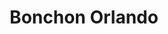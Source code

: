 ---
layout: place
title: "Bonchon Orlando"
permalink: /florida/orlando/bonchon-orlando.html
stateAbbr: FL
stateName: Florida
cityName: Orlando
place_id: ChIJw45eaAhj54gRwkXFo7l-klc
photos:
  - name: >-
      places/ChIJw45eaAhj54gRwkXFo7l-klc/photos/AeeoHcLRs2rN9xs11K2_Qn0NiBlda8U-L7WJmyjUQKbU7ZHvrSKXSx_SDpjOULm4eJSyGbXK7meU_aY0exCA0mgvMk-jOuAUR2souSpJqT0Ao9v-I2gPJVp57mGGmwCWywn2mmXb8W61sKaHTZumHN5tgIPOFEUQlMOWthz7QZsj2pr-06ksAYD_oCYfFQMFUv4GRzphkrm3WQdR1xrCFgMI4nY0jdSD9Ao_uVFLPab6rmFWWKPz6_V_OvrvZWdlezPaInUMJqR6ta5ycb1ghpv7cF4fGHvh-t8r4kttvqcmmBEd0EX7_G3EYXLPFRNpEVL8npOLP3dEjJJ76Hst8VHioRoNpDvOG55udM_s5iIfVZq4mgpdW0eXhtv00YhUeqNDyAyJXbn2fa91P2-gQ54Va49YUtloAFotI66vCh5E3T76VA
    widthPx: 4800
    heightPx: 2700
    authorAttributions:
      - displayName: Chaithawat Dongcharoaen
        uri: https://maps.google.com/maps/contrib/110320480595781727669
        photoUri: >-
          https://lh3.googleusercontent.com/a/ACg8ocJQ7_J651MUHAUfKRRc_HEVMj4e9KNy1BVvYTbFrn7YTTe7Zmo=s100-p-k-no-mo
    flagContentUri: >-
      https://www.google.com/local/imagery/report/?cb_client=maps_api_places.places_api&image_key=!1e10!2sCIHM0ogKEICAgIDvy_2EYA&hl=en-US
    googleMapsUri: >-
      https://www.google.com/maps/place//data=!3m4!1e2!3m2!1sCIHM0ogKEICAgIDvy_2EYA!2e10!4m2!3m1!1s0x88e76308685e8ec3:0x57927eb9a3c545c2
  - name: >-
      places/ChIJw45eaAhj54gRwkXFo7l-klc/photos/AeeoHcKjZkE-LXR_KDfJFgBw5k99fuA4gXzzZQ8Mz3V9371x5g7Eb2DRXq4q0YeP40pyTjNRWZVzSaZ-fixkNDZCmTwGmubEzZxa49RsYKIz5lsTH0owVLQPtu1fwL4P9Qyf4Tor2WV8AAou7U1atUhVIbQJ3fYYmZ4ZuPrcbUA1fLO0e9cjm4LftOG_zBbCfG4lNMDIDOei3KLD2y3YyRrnJQU66DGRHkKeN0pRgLxCWjCysx4i_3zsyJaj7TH4AfpqFCDrrxmNLafSYUhMgO0UDRkyooX0VpvPpVs378qChbRI9Q
    widthPx: 800
    heightPx: 800
    authorAttributions:
      - displayName: Bonchon Orlando
        uri: https://maps.google.com/maps/contrib/108469610328637850508
        photoUri: >-
          https://lh3.googleusercontent.com/a-/ALV-UjWPpbGL__K2XKdCje220yodxQa-aSBosTZ5IyVsD27NASgZvblp=s100-p-k-no-mo
    flagContentUri: >-
      https://www.google.com/local/imagery/report/?cb_client=maps_api_places.places_api&image_key=!1e10!2sAF1QipMwWRB-sOm2L6e-ol09GTzVzYCgXZCPUFlUMUM0&hl=en-US
    googleMapsUri: >-
      https://www.google.com/maps/place//data=!3m4!1e2!3m2!1sAF1QipMwWRB-sOm2L6e-ol09GTzVzYCgXZCPUFlUMUM0!2e10!4m2!3m1!1s0x88e76308685e8ec3:0x57927eb9a3c545c2
  - name: >-
      places/ChIJw45eaAhj54gRwkXFo7l-klc/photos/AeeoHcIGXlxM5PDqY8uEV7Sbl5FNvKtx9LXOdcwYlZR1yUwbLuD-GlU2BA4OLOqhFgVkEqqDhXSYeHT0yHOYh8azsLXRKubdAhQ-6Nh6QnGzEFihQMNxv9RdpZL9u8xN-Llc0x2SVzcvkPS4_2EZ52FMfqPGJExPJnngDD8mXi4LupHPFrJgUhv2I4JLkDXrQlMCEf0CarY9bv2D3Z7Oe8x9hQQNOrqFe7KITDdd3yiJfBiOdGJvt8WJQ5JMVc6HmEsJZqvo_e3zIFgQMEX0TMJkALfsI_9Mphsw9pGcOylVshFi5A
    widthPx: 1232
    heightPx: 693
    authorAttributions:
      - displayName: Bonchon Orlando
        uri: https://maps.google.com/maps/contrib/108469610328637850508
        photoUri: >-
          https://lh3.googleusercontent.com/a-/ALV-UjWPpbGL__K2XKdCje220yodxQa-aSBosTZ5IyVsD27NASgZvblp=s100-p-k-no-mo
    flagContentUri: >-
      https://www.google.com/local/imagery/report/?cb_client=maps_api_places.places_api&image_key=!1e10!2sAF1QipM9QNWFlOWf1bGcfuCHaUJsC58PwpDnReXjuD6O&hl=en-US
    googleMapsUri: >-
      https://www.google.com/maps/place//data=!3m4!1e2!3m2!1sAF1QipM9QNWFlOWf1bGcfuCHaUJsC58PwpDnReXjuD6O!2e10!4m2!3m1!1s0x88e76308685e8ec3:0x57927eb9a3c545c2
  - name: >-
      places/ChIJw45eaAhj54gRwkXFo7l-klc/photos/AeeoHcLQuN-PVEiS5u_AUsyO5bAvQoGMeNhnqUcBjceRkPilRQTwUuf3DUj3fYjLoXiEg5z2qu8EKeRkDUHZauILBz7prFGJYtp-6WSW9sVb3qb8fh2ZpZcFDKWTKRR-eijzEjj-wlh8NlE8g9w-QMxsUZOpXOVnjPL889417cKbscmAcM1Z9kq_TEDKMDS7r_WieZhEZg5QI6ymW1KLUlOeP_pFHw5sNzaEKI8QfHkqRReSAmyZqc1cSCC6gIdfqtgkU2-P-WVo20A-Eon2x1ocDFQLNiUpMXcxkEqzpX94ex_DgrHbKfVI4VAnLG8KXiShu9Fk3HDCIV1bEm3gPtDSQdGwU1ZtyUDgc9MY3NS7s7kHspkdm90ba5zLuPXwuYO5Tbi7Ku6_vxmxhrjBC7p-DmMdxSpAfIVtizU6EQ2qsnJK5g
    widthPx: 4032
    heightPx: 3024
    authorAttributions:
      - displayName: Michael Vincent Jr.
        uri: https://maps.google.com/maps/contrib/100904814863125436126
        photoUri: >-
          https://lh3.googleusercontent.com/a-/ALV-UjXQSExwCuvOCvr6AAeIgDQqn2gqagBX8ps9VhqUwlekhsW6wnly=s100-p-k-no-mo
    flagContentUri: >-
      https://www.google.com/local/imagery/report/?cb_client=maps_api_places.places_api&image_key=!1e10!2sCIHM0ogKEICAgID384yKdQ&hl=en-US
    googleMapsUri: >-
      https://www.google.com/maps/place//data=!3m4!1e2!3m2!1sCIHM0ogKEICAgID384yKdQ!2e10!4m2!3m1!1s0x88e76308685e8ec3:0x57927eb9a3c545c2
  - name: >-
      places/ChIJw45eaAhj54gRwkXFo7l-klc/photos/AeeoHcITyFyUDnVPWyPts0yZM8lcucNE3_MBDSLxfAtN79bQoMpnYSKCbbc_IUqu9MaN7ZtKw-38l7yKzadloBo2NGQE-HROlq7LIFSNQTiiCgnroi0XoA5fnt-Ah-rvJfCo8PdKDPTRyJQAMbaWA0NJgjhq_WZeqHuaPxTwxMHlAtG078wM7bLH2PFysJQGkdFhtmBM7uEe-ZglcZyt473M9iXvFYH5Si13EhfcYK5g3JQ42G6DiY5FXti5E5cXnYAsoYNMuEwkFwuDKRPgLZLL8xSjrmftU4jvjXZJY3l4rwdksm0mae_sYHSxinSj1WG6W5XnT-u4bhh-Vq_sX0wQzgZVx11x16hhGdNT5UQspa4-S5az7b8Mm1MRtqFkc8aemOvn_Uf8tdPkQMbTM1oqLzCd5XVlUsKLDB92wbSnXdYlRXqN
    widthPx: 960
    heightPx: 1280
    authorAttributions:
      - displayName: Igor
        uri: https://maps.google.com/maps/contrib/114595390529273763023
        photoUri: >-
          https://lh3.googleusercontent.com/a-/ALV-UjVaewe99gkxbX6ALblV2vw1tEC6JQ7ct3AubGkEOt2lgvWJqkxY=s100-p-k-no-mo
    flagContentUri: >-
      https://www.google.com/local/imagery/report/?cb_client=maps_api_places.places_api&image_key=!1e10!2sCIHM0ogKEICAgID37ZnhxwE&hl=en-US
    googleMapsUri: >-
      https://www.google.com/maps/place//data=!3m4!1e2!3m2!1sCIHM0ogKEICAgID37ZnhxwE!2e10!4m2!3m1!1s0x88e76308685e8ec3:0x57927eb9a3c545c2
  - name: >-
      places/ChIJw45eaAhj54gRwkXFo7l-klc/photos/AeeoHcLYBgEXXbsoU-69zYAIKDZxP_8bCumCmXKoFbQXoh36RQcTWQYBqhZBBzPp8oSqNulBwnIqGxu3H1QbAQHk12vLe7PYO1iUJY_-p7sMccD2ztFLlr5zsDIZou1yAcUWnxUtGZ3Uw4BZXKVp4T7-LYpNdAMpHZdtEbw88c3iqhRxZrD_oEu7o2NSo7kB4rE1YbUZrA0mjLvyOT72ghXa_7e0ffpaPQWg1Sp86oXVS31HDnH8ebU4vBZ-WiExZAYZgIudSQs8Ct3BJeIFnCT2d3N68HScvTcMHYRL9dah2lGODE0_ggSR6PlasAwxZU2W_ZQxxfKXsmnl66XB82G12yYl0pLOGk46sQ1gDEeFsvbAC-7fi1vr0-dmHTtwqxNEIGRUKe2Xg4fPUuzG4gnEX6XZnBtBZFGGfgoCo8f4OPs
    widthPx: 4800
    heightPx: 2700
    authorAttributions:
      - displayName: Chaithawat Dongcharoaen
        uri: https://maps.google.com/maps/contrib/110320480595781727669
        photoUri: >-
          https://lh3.googleusercontent.com/a/ACg8ocJQ7_J651MUHAUfKRRc_HEVMj4e9KNy1BVvYTbFrn7YTTe7Zmo=s100-p-k-no-mo
    flagContentUri: >-
      https://www.google.com/local/imagery/report/?cb_client=maps_api_places.places_api&image_key=!1e10!2sCIHM0ogKEICAgIDvy_2EQA&hl=en-US
    googleMapsUri: >-
      https://www.google.com/maps/place//data=!3m4!1e2!3m2!1sCIHM0ogKEICAgIDvy_2EQA!2e10!4m2!3m1!1s0x88e76308685e8ec3:0x57927eb9a3c545c2
  - name: >-
      places/ChIJw45eaAhj54gRwkXFo7l-klc/photos/AeeoHcL67abZvAzMKfLbc6Lm8GPH64SQoLB_A5-Z9ZnsvkeUTcNUuk2-aM-HdfV3842c2rNwFnLuk6h_G-R27KTPXEsw7-MQ8jcYxfeJKyj8Gaau0HOaOYMKoL7u2oJB-y108f-vKDYldsJJVSq4QgK6EvrM2GkzqSZ83v8aUNSAWkbUEVLq036XMB_hYPtoUKW-uEHRBCW6zsjnls5XxdYgIFxu5_oPhoswmvYJQn2uOmXtN8aysCavce5xhilEUTHhir8TIzVFHcUfaqTDjQ7qTRrCXKdqgj1J9ZaLc1jCaLJJD7Lrbl4TdL0HUYAbP7B6X8RTjzSkQ3IEAUHowhRQlabreWAh_vKTYe45AuO84oPF6tzCensjnGWOoRblAgZ2C0N6FM0wMe9TEjESxggH2qsChOYSI7OAIT8sqZWd2wRt-_k
    widthPx: 3021
    heightPx: 3457
    authorAttributions:
      - displayName: JiM PiZarro
        uri: https://maps.google.com/maps/contrib/102479034086738920154
        photoUri: >-
          https://lh3.googleusercontent.com/a-/ALV-UjWiFl0vZpeWWQXvloMUXnCHwT-stToDTGYRahxfr4mB9_Cufyto0g=s100-p-k-no-mo
    flagContentUri: >-
      https://www.google.com/local/imagery/report/?cb_client=maps_api_places.places_api&image_key=!1e10!2sCIHM0ogKEICAgIDphvOI9QE&hl=en-US
    googleMapsUri: >-
      https://www.google.com/maps/place//data=!3m4!1e2!3m2!1sCIHM0ogKEICAgIDphvOI9QE!2e10!4m2!3m1!1s0x88e76308685e8ec3:0x57927eb9a3c545c2
  - name: >-
      places/ChIJw45eaAhj54gRwkXFo7l-klc/photos/AeeoHcKXV0J1Q9-Uvdv8kTelXbcAoXX7bjAjpu5ED50S7GZ_lBhAamCjKLcy57anHxPST5w_-lrhr7Wzb-KPSY_fS8tdZ5QaVvvL8I8LQsAo3jUjbU-pkarK8EZ3qy9hoqWMDsDo6iZYdd6P5jHZRl_g2p17OJKV9364TG04kYOPWzQnAWKRy3WiMlAoAhi2W6rkcyzkonMB0WGbRL_UiKWaxlLG0zAjHi5PtyDIyTBdSETIphUpnW1AXLiCnpmaWLuuYa0kegiNMA0pKfpo_Oy2EYRVELqkh93S5K-p-I_pbq-daXFpZX-Z5tunQKcDWqyIL1MfQ9fw0eo1NPafkg4nN5P9dzauq3WcbhtsTx993pbabORsQl-cWyblLgt71eZlqXmokrk49nWFv4e43bVgUVMA0YjlQ_pWM3oH0c5zI4iWLHo
    widthPx: 3173
    heightPx: 3072
    authorAttributions:
      - displayName: Leon Luis Medado
        uri: https://maps.google.com/maps/contrib/103130296572909391660
        photoUri: >-
          https://lh3.googleusercontent.com/a-/ALV-UjWOibkU8UHZuXka1fZOa28mYpDaZTzZ60OCFgEkLgBgwY-QQRrEKw=s100-p-k-no-mo
    flagContentUri: >-
      https://www.google.com/local/imagery/report/?cb_client=maps_api_places.places_api&image_key=!1e10!2sCIHM0ogKEICAgICn4K3ImgE&hl=en-US
    googleMapsUri: >-
      https://www.google.com/maps/place//data=!3m4!1e2!3m2!1sCIHM0ogKEICAgICn4K3ImgE!2e10!4m2!3m1!1s0x88e76308685e8ec3:0x57927eb9a3c545c2
  - name: >-
      places/ChIJw45eaAhj54gRwkXFo7l-klc/photos/AeeoHcLuZXEOD-3j7LA4usujju6AhMbC82jqJ6vLVCtPdWwSxvK6wAy-hOUkl7rtKR40sAIWSU_AzMxuffWs_uzSLKtatWbgWaImH86jm8HW32iicLLBpWLI_z34cvKCDkSZH27LerpXaIEmGTpYYfdPeiQS0u3yjVgOoeVhWtbHeajyszBZsb4KWMkmWKUT84XiPazGUfzkAXYju9bQkAyPo6HEkSF2nMcO9SSEkHkk4WuGnprLHoCsagswfT7dHwO6lZ7OxOJ1hkp9EqT3372DelqkkyW1QJYEDFsa85EWiQO2Ow
    widthPx: 800
    heightPx: 800
    authorAttributions:
      - displayName: Bonchon Orlando
        uri: https://maps.google.com/maps/contrib/108469610328637850508
        photoUri: >-
          https://lh3.googleusercontent.com/a-/ALV-UjWPpbGL__K2XKdCje220yodxQa-aSBosTZ5IyVsD27NASgZvblp=s100-p-k-no-mo
    flagContentUri: >-
      https://www.google.com/local/imagery/report/?cb_client=maps_api_places.places_api&image_key=!1e10!2sAF1QipPhcDnpfYDfRMmSUfSPjVo1eeBonojwFpYpi-No&hl=en-US
    googleMapsUri: >-
      https://www.google.com/maps/place//data=!3m4!1e2!3m2!1sAF1QipPhcDnpfYDfRMmSUfSPjVo1eeBonojwFpYpi-No!2e10!4m2!3m1!1s0x88e76308685e8ec3:0x57927eb9a3c545c2
  - name: >-
      places/ChIJw45eaAhj54gRwkXFo7l-klc/photos/AeeoHcIHHqS8H1BII9hVj1iIcFkv8A__EBDuYFGC0Isf2s1reECJp4hm6fpeWXBm4y_pPBtHCae5b7AgjrxSz_aeEdzki9w4CQmmSVUDpTK0Q1865emasgp899AsG2gYLDBE1682TFZ9dQe745Vzzf0iBOKq_clRQeFk2IPK7aQ5K96Mb8DQYpLDgi3xXKVHSiYvjeCGDH3rfX3iu25cOrRhmtCy2I_7_cIM3KRMF5y5i2Se3Se_UOV1boiuRSSHUsxmJtMjfS9igvI04bR3NAB-jykuMIuc4JWnc_y8jo0mas5drw
    widthPx: 800
    heightPx: 800
    authorAttributions:
      - displayName: Bonchon Orlando
        uri: https://maps.google.com/maps/contrib/108469610328637850508
        photoUri: >-
          https://lh3.googleusercontent.com/a-/ALV-UjWPpbGL__K2XKdCje220yodxQa-aSBosTZ5IyVsD27NASgZvblp=s100-p-k-no-mo
    flagContentUri: >-
      https://www.google.com/local/imagery/report/?cb_client=maps_api_places.places_api&image_key=!1e10!2sAF1QipMfRNQhiUATXpKQ3oeiW16lNisec2ZgnpiZDMqa&hl=en-US
    googleMapsUri: >-
      https://www.google.com/maps/place//data=!3m4!1e2!3m2!1sAF1QipMfRNQhiUATXpKQ3oeiW16lNisec2ZgnpiZDMqa!2e10!4m2!3m1!1s0x88e76308685e8ec3:0x57927eb9a3c545c2
address: '5475 Gateway Village Cir #102A, Orlando, FL 32812, USA'
street: '5475 Gateway Village Cir #102A'
city: Orlando
state: FL
zip: '32812'
country: USA
neighborhood: Airport North
latitude: '28.456299'
longitude: '-81.311012'
accessibility_options:
  wheelchairAccessibleParking: true
  wheelchairAccessibleEntrance: true
  wheelchairAccessibleRestroom: true
  wheelchairAccessibleSeating: true
business_status: OPERATIONAL
name: Bonchon Orlando
google_maps_links:
  directionsUri: >-
    https://www.google.com/maps/dir//''/data=!4m7!4m6!1m1!4e2!1m2!1m1!1s0x88e76308685e8ec3:0x57927eb9a3c545c2!3e0
  placeUri: https://maps.google.com/?cid=6310245363681150402
  writeAReviewUri: >-
    https://www.google.com/maps/place//data=!4m3!3m2!1s0x88e76308685e8ec3:0x57927eb9a3c545c2!12e1
  reviewsUri: >-
    https://www.google.com/maps/place//data=!4m4!3m3!1s0x88e76308685e8ec3:0x57927eb9a3c545c2!9m1!1b1
  photosUri: >-
    https://www.google.com/maps/place//data=!4m3!3m2!1s0x88e76308685e8ec3:0x57927eb9a3c545c2!10e5
primary_type: Asian Restaurant
opening_hours:
  regular: null
  current: null
secondary_opening_hours:
  regular:
    weekdayDescriptions: null
    type: null
  current:
    weekdayDescriptions: null
    type: null
phone: null
price_level: null
price_range: null
rating: null
rating_count: 0
website: null
description: null
reviews: null
parking_options: null
payment_options: null
allow_dogs: null
curbside_pickup: null
delivery: null
dine_in: null
good_for_children: null
good_for_groups: null
good_for_sports: null
live_music: null
menu_for_children: null
outdoor_seating: null
reservable: null
restroom: null
serves_beer: null
serves_breakfast: null
serves_brunch: null
serves_cocktails: null
serves_coffee: null
serves_dinner: null
serves_dessert: null
serves_lunch: null
serves_vegetarian_food: null
serves_wine: null
takeout: null

---